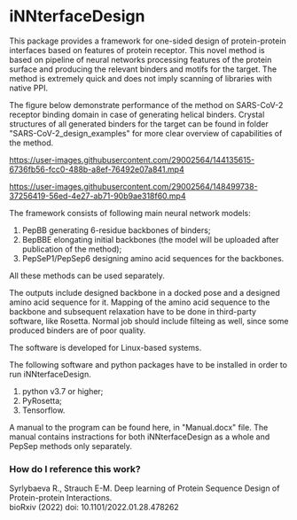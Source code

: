 # iNNterfaceDesign
This package provides a framework for one-sided design of protein-protein interfaces based on features of protein receptor. This novel method is based on pipeline of neural networks processing features of the protein surface and producing the relevant binders and motifs for the target. The method is extremely quick and does not imply scanning of libraries with native PPI. 

The figure below demonstrate performance of the method on SARS-CoV-2 receptor binding domain in case of generating helical binders. Crystal structures of all generated binders for the target can be found in folder "SARS-CoV-2_design_examples" for more clear overview of capabilities of the method. 



https://user-images.githubusercontent.com/29002564/144135615-6736fb56-fcc0-488b-a8ef-76492e07a841.mp4






https://user-images.githubusercontent.com/29002564/148499738-37256419-56ed-4e27-ab71-90b9ae318f60.mp4





The framework consists of following main neural network models:
1) PepBB generating 6-residue backbones of binders;
2) BepBBE elongating initial backbones (the model will be uploaded after publication of the method);
3) PepSeP1/PepSep6 designing amino acid sequences for the backbones.

All these methods can be used separately.

The outputs include designed backbone in a docked pose and a designed amino acid sequence for it. Mapping of the amino acid sequence to the backbone and subsequent relaxation have to be done in third-party software, like Rosetta. Normal job should include filteing as well, since some produced binders are of poor quality.


The software is developed for Linux-based systems.


The following software and python packages have to be installed  in order to run iNNterfaceDesign.
1. python v3.7 or higher;
2. PyRosetta;
3. Tensorflow.

A manual to the program can be found here, in "Manual.docx" file. The manual contains instractions for both iNNterfaceDesign as a whole and PepSep methods only separately.


### How do I reference this work?

Syrlybaeva R., Strauch E-M. Deep learning of Protein Sequence Design of Protein-protein Interactions.  
bioRxiv (2022) doi: 10.1101/2022.01.28.478262
